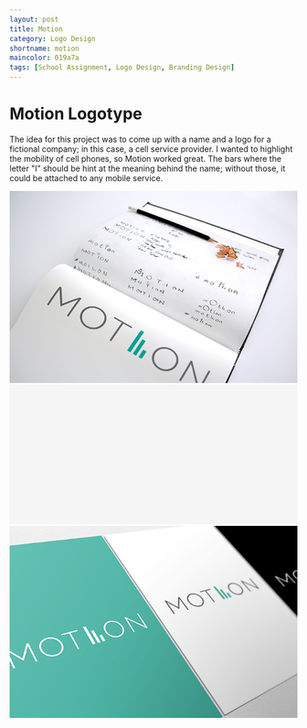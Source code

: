 ```yaml
---
layout: post
title: Motion
category: Logo Design
shortname: motion
maincolor: 019a7a
tags: [School Assignment, Logo Design, Branding Design]
---
```


# Motion Logotype

The idea for this project was to come up with a name and a logo for a fictional company; in this case, a cell service provider. I wanted to highlight the mobility of cell phones, so Motion worked great. The bars where the letter "I" should be hint at the meaning behind the name; without those, it could be attached to any mobile service.

![Motion Logotype](/assets/img/portfolio/motion/motion_1.png)
![Motion Logotype](/assets/img/portfolio/motion/motion_anim_1.gif)
![Motion Logotype](/assets/img/portfolio/motion/motion_2.png)